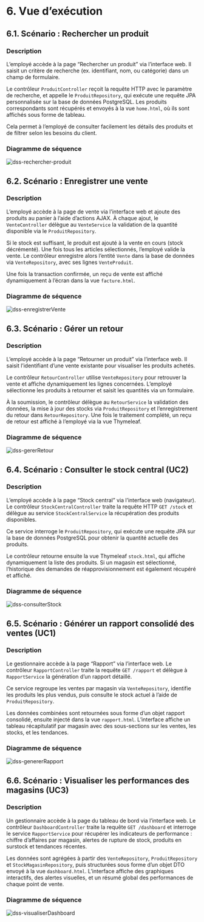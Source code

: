 # 6. Vue d’exécution

## 6.1. Scénario : Rechercher un produit

### Description
L’employé accède à la page “Rechercher un produit” via l’interface web. 
Il saisit un critère de recherche (ex. identifiant, nom, ou catégorie) dans un champ de formulaire. 

Le contrôleur `ProduitController` reçoit la requête HTTP avec le paramètre de recherche, 
et appelle le `ProduitRepository`, qui exécute une requête JPA personnalisée 
sur la base de données PostgreSQL. Les produits correspondants sont récupérés 
et envoyés à la vue `home.html`, où ils sont affichés sous forme de tableau. 

Cela permet à l’employé de consulter facilement les détails des produits 
et de filtrer selon les besoins du client.

### Diagramme de séquence
![dss-rechercher-produit](https://img.plantuml.biz/plantuml/svg/XLMxRXD15Eqj-H-ktE0W4WGb8a0m1YAPLsoHXcOoUsqFcfrPvc7YZfQQYewEc9e_s3_9bt3lUBqFAq1XoMlVnpddddltYG_2XPZhVY-ee16UJQTm_UKRdA5SekCFH0E5irbK0ORJmYcpWAVM1ZZ7YuD-hz-x1SV7nt0Y0qO7_BzKXT3yOxydPB0EndcXxHgRu97D2-k52PwhR4CB0g8urGGOl1OhjH2f8WSCPyjrZXh5_600miFxY7i9RxS8HzO4PxL6b-AQnvl3pv1WA8AuJk7ysEzb8eWBuP6Yh0yBXzDtam5Z9-3bro0AX7lm0AP2UOMGHP1EXVBAqNS4jzCDc5D570uVCMHA4bAMLnHM_e2xbQWUXY_6imEMPdBzvJkcb783Dgwef1PGYCLUQNgeapCielAWALMPW6uk9C9dl630t9DQDoeGWfUpsLkWXat_nvyYklNnqT5HmY2eqQTO_We8w0EWMJ4S1454kL3vM_DOn0fbiePm8Y-l0c4Tf4836Ahi3XYR4mMG8fIRXNKAAwzCi5F6OVdJahDqgss7Q-f3ngn5zgpxttkqo19rdYYHRieLwBmrHcZbcPH7RKrTc_6TQX15WLI0s27avIOiRPRcx6gta2emjqO6HTdPLXWqaP5N8Z1POucCKujb03llU75yoMD63m_wlKEOAvCzNPzcnEcWUNvjSquHoj36dIwCTJWYLmw9T2jgH4kIgDyOAtV__h_kYSd-NOlyGLNGPC2yRXYbN5gQJ81iRKIkI8OSQTNOc2maIIE9y4vFpn8AciEQpm2m5dEboKMUbKjZe_4r2yWBDvwCHpEu3HyCF3zxywhPWVENuxCnx0oCdK5TbXiPmtQOjSEuu8gSmBPBgyu39bkG9LB_Lj_3naKJvSF3wd8yubQjC8V1HcVImfAtaejzWr1QHzGAQp9cA-9bxRaMt_rLTUN6Hnt4VhxVqlJj039r813RPVLxozezNlUfzCbyhkHoUrWwTVXgjLUelbmrmS7IvdYq3BaULCjPqQtPtk0DyT7o47It6Q7CRLPUqQvXXLub1LSHkvInFcS4Q7TLwPmc6jYkIT6UxnBTS7fVnAshoitkl7PkP9tVYg_kJMjsf4LSKGE6y8JydzwMVm00)

## 6.2. Scénario : Enregistrer une vente

### Description
L’employé accède à la page de vente via l’interface web et ajoute des produits au panier 
à l’aide d’actions AJAX. À chaque ajout, le `VenteController` délègue au `VenteService` 
la validation de la quantité disponible via le `ProduitRepository`.

Si le stock est suffisant, le produit est ajouté à la vente en cours (stock décrémenté). 
Une fois tous les articles sélectionnés, l’employé valide la vente. Le contrôleur 
enregistre alors l’entité `Vente` dans la base de données via `VenteRepository`, 
avec ses lignes `VenteProduit`.

Une fois la transaction confirmée, un reçu de vente est affiché dynamiquement à l’écran 
dans la vue `facture.html`.

### Diagramme de séquence
![dss-enregistrerVente](https://img.plantuml.biz/plantuml/svg/XLNDRjD04BvRyZkCSag0f09kI2bDMvSMIXDYat90GbjxaYuuNdTt7IcgaBXovWMuGPyZRyAJC5x_coJaaltvPkQRcM_7HqepgPDbQ5kQwn3Xr7NXpxSVu4GI5rnfYHAI2665aKRekh7aqGAEXT1mZJSzsx8jvciXmLd6eLYZRSNaaFiyPf66pXLRyGNJcCWK3btlTht44Dcyrm6cO9Qq3MPfd1CHQId24AL1LTjjO1VbYljeaFcw1SkfJJ4MYXFNjS7MJbluYHH1mdKBNplTHgE5BiziAs2QtJ25v5WelP3elhlif8KR3c7pNRCOuIcyW97lRtuhO0cGLqvb7mvjAoS9_SEqLeHYAIf0sFo4WnpNVULur8Zqdc1LiGXzxdaJeEi2QrkrwtxfLA8MYQGkPwZ1hLw6m5Revst727m2g2RfPodfpoBHG7pYh3hRIViXlwD5nw0fSfbZPm_joTWjUH-m883xFCP5y0Jk4geyr_YrcT5XeO2qKbcml6tTBSPKj09EbhN-alMSHy7n-YAex0XTXwGMPJl9m7KkdHCF7i772CwcuxT5HLHwS7tkJ1tW0GpX9RcfxFh_1CvthM2Dp4e8lRrGWzB2_m8gcS-veiHi2-YtCx4bLqOzL1sPctQBWa0VxdgP_RvKtqzEHvxJID0bZPLUXZ0O35eqsYqkz6Awj7cmBGo9LyQ7HxkIQNj1AR58Wrn4mGw1Dv8kdisACnYz7dteDMNzdF1dF68X4T1SHFibFIDSGDv2bhsL_olQmDJ1AZUyD_izEiPg4fkXqZK6JUtMPbbTkvWT6-tMqELi8goYPrvwh2xQBR-uSfsfHt_UECjJmUDiyIak1TkKTJtA-4t3UIC_NqHpBfUcrZMQxGfcaoW7RnumRzg8XEBViWMQDksORW6Nw9jUhb0gcDCNAv5enbpUhgg6wUGmFf4CDx-ITBWLpKrZ7f7ApFVoBm00)

## 6.3. Scénario : Gérer un retour

### Description
L’employé accède à la page “Retourner un produit” via l’interface web. 
Il saisit l’identifiant d’une vente existante pour visualiser les produits achetés. 

Le contrôleur `RetourController` utilise `VenteRepository` pour retrouver la vente 
et affiche dynamiquement les lignes concernées. L’employé sélectionne les produits à retourner 
et saisit les quantités via un formulaire.

À la soumission, le contrôleur délègue au `RetourService` la validation des données, 
la mise à jour des stocks via `ProduitRepository` et l’enregistrement du retour dans 
`RetourRepository`. Une fois le traitement complété, un reçu de retour est affiché 
à l’employé via la vue Thymeleaf.

### Diagramme de séquence
![dss-gererRetour](https://img.plantuml.biz/plantuml/svg/ZLNBRjD05DrRyZzSTPLI6iHZXHHecvWsecr2RDeD4fhQD-c0xJ4puuZikcNDYXqxo7VuJ_ebtF7RRa0i8jipvynzd7CdHqepgTCej2tDTOWmSLsul_iEfzbMeeGq1ebQf186RY9vl88J8JHSuys-RTaMyxMGu4H9A3PeMmcTnNsUi5Z3tYLRynNJI5o2my2xtKGO8blkxm5JS9Ns2Oiyq5Z4MeemH9d3ci-TQ1VbclkOGylt7kuAOuqBJ8JYbEkcY5sjxJop1suMU-Yv547ATG_UMhMjW6bsmnGIM2YzakY-EzypZHkD8FkcMOBm55x2iUzdlnLaFo5aaB0LGe1LtqSZsoeR38UlJDk8m0o1CCHuKkbpwdYaYTadMDCsGfzvtXnekyBQLckxFhFOYn6MGaPfoBYiSXZUQcEGTjRFYB10_nOb_KosbFZQT7LtlefnQX64ztS_ffCs_1y9psTkdJ4zobXN1QjNGAKdSPSy3ausqs2GdpyDJ4_gRS8sGX3OTSwTiGUFu4CCRnQpYx86-he-SnOEy016yDgsMgJ3NhmoeLQCVZMxKovqN2wvQM282fB2EAhRddRJdvkCiss8lkOY9boBH4we1FoBPrJD98rhtW5yISdDN6VRxY7_gyoQXJp01vugXv4e64jSSQNfEYb6gLBcCKGiAST5aKmLnOZK316T476LM_sJyRcfMcdXVrOm-5hNGVGsfw_p-_das7EQgabWb-QXB9rC2yFXi9D1C_MvVTSuAEVi04A-Yb4L08hRGlR3JYzTP-7Hmvj1JIzUFfQvFF1M9_3iRVVyJcDz4I-vZ9YHj6kK5xGxRktcXgYBwsjQPbRhb6sxOhPkY80kXS9y8YtDQsuhYTclj3GCeIlhDVxE0L3TFhPrX76G_-dy0G00)

## 6.4. Scénario : Consulter le stock central (UC2)

### Description
L’employé accède à la page “Stock central” via l’interface web (navigateur). 
Le contrôleur `StockCentralController` traite la requête HTTP `GET /stock` 
et délègue au service `StockCentralService` la récupération des produits disponibles. 

Ce service interroge le `ProduitRepository`, qui exécute une requête JPA 
sur la base de données PostgreSQL pour obtenir la quantité actuelle des produits. 

Le contrôleur retourne ensuite la vue Thymeleaf `stock.html`, 
qui affiche dynamiquement la liste des produits. 
Si un magasin est sélectionné, l’historique des demandes de réapprovisionnement 
est également récupéré et affiché.

### Diagramme de séquence
![dss-consulterStock](https://img.plantuml.biz/plantuml/svg/XLHBRjim4DqBq1q6NZajukw3oldOQbF0QLtBQ3O50beQoqGfKYKf0zxb3brrrsLz3jqa9-b8fcL5JjoTD7nlvl7D3A-CPTeMcV0zowr064SHF3t-Wf6IfX0MDL3GM1N_W1YbrKn0FyerbodSA6NX7XTdlkTxBBPAGvZbGctGztBAocEUCscXzvcjUSei5hg2Gt--scGea2tFUi0CV2kwXAYgDzgL8o5MAo5Gr-33xmbEX7hDOwm9xhk3dcgL5DpEC5U6a_9DZMr5E_WxbZB3PGVVYlfUmYnRC8EKN1cRQeo-JdgLDK40KRaL65kk92HC6X1FZx-v97UNB4O80jzppi7viF83Be35SVatGIZ_mBkT_zybh3c336K1gW31KVfU1IREmHQYtixdK_WOpXtnCjl9_9G4Wy70APgebFyaRbPkBITMfQ6LX58wuoXVYjOvOyRSv4hoXK3JfxxlCGHlUKUK9PV9jH0LfdrGuHfp21Q5at0qXpVLtJxCljn1xkeGxO0xFqe_uSQ-Tw5XfyGpwHrWexThMGT7yomiED_0DDsJvVQaJMFCc4pGJ9bsiz5lp7zkLtjS3rFbdBlPlCX-cV9VJ-iXUDXlBqNlRyDPkB_T0qyWWCiZmryLM5lLFXs-Bksu5rtYoOPqm2WJDxtNooMFLop5exbjzaUZLOMMj8xr_GShcmbQsZN6pP31MqXSmzmY4Nk_Y1Uk20AjDJrMnO665bOaJ-bgWof5LwIiVaF_0G00)

## 6.5. Scénario : Générer un rapport consolidé des ventes (UC1)

### Description
Le gestionnaire accède à la page “Rapport” via l’interface web. Le contrôleur `RapportController` traite la requête `GET /rapport` et délègue à `RapportService` la génération d’un rapport détaillé.  

Ce service regroupe les ventes par magasin via `VenteRepository`, identifie les produits les plus vendus, puis consulte le stock actuel à l’aide de `ProduitRepository`.  

Les données combinées sont retournées sous forme d’un objet rapport consolidé, ensuite injecté dans la vue `rapport.html`. L’interface affiche un tableau récapitulatif par magasin avec des sous-sections sur les ventes, les stocks, et les tendances.

### Diagramme de séquence  
![dss-genererRapport](https://img.plantuml.biz/plantuml/svg/ZLRDRXj73BuRq3iGlbGEx1RzknIr4LjItGPAf4fAYW85dD4kjPfqDBEP7y6-vTfpJxtrLgldli6-IPwavEnA-sF3xKcxioG_ykD7ZfuxBwmF6zKxyj8hXE5y3Xy__0xNnKuNEuiMWWOhyjnO3udHpYYP5Zj8qS4MjQUV_ZotKcTmPOo7dt1vqZlg7Nq2v-VdS9bu31RuUo9peVYmToGIRonSe_FIQ2sanTfZO3QvSK9xnw5A-vnIbEolFHo_4bkPYHYM3VgBzTq65OhLoJ481sy2TXncPV83exqrIg6DTlNhu-Ppj5kPOBIjdZk6RxZw6LAsaigvAz7tPntRgJLfaBvZtJZjsC-zINvzAJBXfEuunK-bIogyM0g75DyudrcS_pW-PYg9n-8tBtA4p-4RQa9It3ie_WJrySCVaZAqAv4WCBND9i3P1TD77e8zKcINp_Qzxr-F5YVSfJ52rlHAb7nFNYv4gInDy4Q32VoY96hOeEQQH7X4HfmiGn9otH1AuFl5OWe4U82Fm08ilW_5tnw14g2NuY_o9UA0X9kmV_6FOc6yVT3pjsrQlY2CMR5BGauQ5rnBKz1CJ2CTIgvI07bbg96ceWBexnbfebDTghZFA3KbOgtUXgJ4g3aWEbmLT5Fil6GTzexsEDo9lPG8T2LrUgdK0MtlQSiIxgaBddYdr5LT1MgBcIJmOXVVu6eOwJx49P1QDuGo7ur7WmKyW-zcavTL50QSxKbdCxnbJ4ynOIi5l9XUGcweQBprDigXpe3H6W1ddQB6bDktyU2YbLMBRZPYTZSvKKfFQIjwtT0loVQ7b3x8bKpgXkRbXD63oOFY_ChkFi5pDPHkZ6wgWgFFQN0byvTvZWfI6gAWiTPYZjRnC2Zfc1QIliY8zAnC8x8ZgzJGHdwM9DypXwmkzxzwKjLn8zDJ64nUlrhqdvt0BxhHgPlAX4-lPvFNKxZwkU76nvFPS3JZunW1XgFvuCa6BKn-8F2_EjGYcqlCYJlEZCXhT-ehyk576e741-QJh1qljGUjEQowxWZGSBgWVDrdBRSemYqzbw6gs2ukXqsvH-Dy7I8-BVuOvERWs26fcLTKSNDTNxHGMbJ5ysvADJDVywvs3ZTB9RAIqfHqLOwlvs7FgMviizJTdCF5vD4zszeRrL8YjT2IDijt5BrSKe50G6mngORij2NLKuY6L0GdtjoGXvl38YqYozDHvl3fsczK6N5VooCRK-ftIFyKU8tlSq-5PY71ngJ5FVqICkgjaN6fRWdhSEyVxX1AedMTqJssecsmRWIjj-C3RbftsbQwmFECJ11TieH3-_fE-pNlQhxki8oMKUWr7pZMdYUz2vt4lpFFMVlyl-fV)

## 6.6. Scénario : Visualiser les performances des magasins (UC3)

### Description
Un gestionnaire accède à la page du tableau de bord via l’interface web. Le contrôleur `DashboardController` traite la requête `GET /dashboard` et interroge le service `RapportService` pour récupérer les indicateurs de performance : chiffre d’affaires par magasin, alertes de rupture de stock, produits en surstock et tendances récentes.

Les données sont agrégées à partir des `VenteRepository`, `ProduitRepository` et `StockMagasinRepository`, puis structurées sous forme d’un objet DTO envoyé à la vue `dashboard.html`. L’interface affiche des graphiques interactifs, des alertes visuelles, et un résumé global des performances de chaque point de vente.

### Diagramme de séquence  
![dss-visualiserDashboard](https://img.plantuml.biz/plantuml/svg/bLZBRXit5DqRy3zSU1EfaDFtnaYCE8wRfB5hLr8S52ZWK3EKH7HU9ZbgZA90jbrtrLsNTjVz0_r9lgJdafodbBfT6F3Cy77kkUSUNkg9iKBRCarsTwooYQHdambzUFyxNIfJYaGPgIcHXWgfvxbEHHRX8SPVAXR2gCpGO59ebIteQPvRUYDdmzsTtPq7zFZnOpgAh2mryVT85IBXbxix8hAvfkVIM9LdcL1QylXJIOlMAzAoqEix8pChgSoej0fWX5jFt8ZCugMaLIaf_l3-3vaPcSw0tfGURbwixxJWrRfe7pRWZlEqo0rMCeoQ1a97IsLbP4liVdPvJAsuXXvv0QeKHuBjzxuJAxNmWDpywV8cbOaKy-4U2KENfGlh9V3hkOWa_On1FehrdQGYvq3cSnKj0yCgYrNarZEq0lao0RTM82fHlXlHGejYgQvBQKOa4gcjD4CNJGVKM1H5hkrndbcT9nZci3IF3CazhVzE67c8SS5iOJxZqFAwNF-5vUd5T7f1YG9SGwAaW0LyqYpNyKStdqYzKf5qEuV_UTlmBwNhEwiGCxBB-lBRajK2vAT8zuWIP5Giy7tXCaZI-bUPI6wCTFcC8HF6jGdYaXKpbaYjWinkV2wgTuoZ-LQd8sGZYjPtCP21Rrhn54CoqtAX3FXY4WPGo7oklUQGF1Ogqc5b5hl2605gz71BMYvq7fVAzc2rtZAmmNdXv2yJmiHX6oYgBvNMybfWFzAvgyis4IWojvWXemXlWCOml4qi4vj7FvtvUkW1Sf-sy1HKuWdYHPYXJArOcGp8y3o7R2cWqAhQtDwnW6u4qhPtaHkxq7Bo_UaUh_zKk5ms4MYPY400114X0Lg4QcdLZT1ayz8ugKPD2Q-Kg60-muxqxSMHsnw5llxDYaBIvtG0GuhMjzl4J5pURKkY_KCkOSpXg6ynRFqdVHeBivpb0kC7pq-cmss-5ILSfCw8zgRTJVO8v1cdPTMn1IU_V0OTASrcnyPNeaveaUGpaRX060mmDQKCQAv00QG5p44ITH7x8S371PQP5Bf1z3PFmJHWShqn6r7B4jvkUCZR7fDVOEin95RM9ainrgXguq5L6IvPGGkEu1PuX58PmW48jCT-zb6OUY5qaEYWOhcD4GYTIDZnmoeT3jbGSei3Xql4b_88d2nqpfZRk5ne5HBEUMKLW3M79T-3QrpnZ1JR6t3pV7p--eAU_a3o7JDaQw_VKXhDNjYugGxiF3avFJcULeElL3oYoUkpGGeAeFOh5zkGVipec_7vMULLUAntRsPsKFBglJCei18EeR23sQ2e1M-_HzCf_F7HBs7mo1F_ws4GeYjzBL6oEfFkpCRcdg_2YsJGdTbAsR3FKaSqOowIn0g0zOS5dhrKZ2yW_yqWeWe0tlgWczE6yZ8Sms8XUph_SelE-IZqfszZVFT8EzYyESd6PS7TnNavmI7FKxUAEvPeisBfyb7jDQZj7T-kIvSY89SP6urRQjXNSctcGSb7IL9lLnMDio6TBsJZgHksxi_6ed2-fdqAyuKpEOoPgmHa1kgQBJyYw4-yODt2Lo7l7f9lkzZGa_MjzOVy1XI4E-kT6jl4sOxSYRDzv1rsO7PovTvx3DBwHd7Q2ANgMmvGsWWvglLGfmRmjCymvwPAJ3SfzMQEE6w3_0p3NKurnVJILB7V9z_8Kg5BF20Ulqz1Njm1E8aek0_4IPynd4T-DAMUyNsgDDWTVbWD4--wnV0L7v-j3gnkUcWfPp4EbDYNypt5CAsclU1P_wf_3hRTymMROsT2jozK5XnirRsfrC3kitRtp8u-yQjjL4Ux4CFczHdI1VBVxFpDoSch0VeXUULM6_vVK-_FRrjijv6gxRPf9TfPybUYokgnM5nkBQHDbm_nZghPxFCVC-X68G3d4BlRHwTfbUNAjI29uXfpzjBST71KO9W3F8WGqSmVis7POS-jlsQtvb32xSafiKv_ltMg8VGRmS7nKNt1QhNsZknfNd9EadO8hLux73RLQUHhMijibTzKTwYMpXtyTgNK7MUTlxghUxYqQK9Y9QFsDJ7alu3zeiyxEtLzdcOAf1_RlrR2sb9yibQhMOdCWwiqZzUtQ9VgsslJR09FfoC-gEwhzEhYPSqHn-YJu_5qcbjMYUQEiziZ7tW7uhhVSg5gznxLm9RBHbgvtXM7eeVW3uTXCtHJU3sF6ZINQVThnHFcZ7y2-GS0)